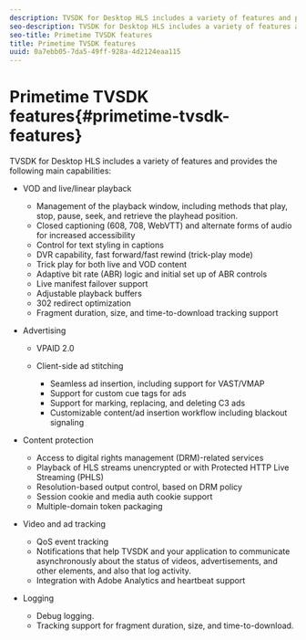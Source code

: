 ```yaml
---
description: TVSDK for Desktop HLS includes a variety of features and provides the following main capabilities 
seo-description: TVSDK for Desktop HLS includes a variety of features and provides the following main capabilities 
seo-title: Primetime TVSDK features
title: Primetime TVSDK features
uuid: 0a7ebb05-7da5-49ff-928a-4d2124eaa115
---
```


# Primetime TVSDK features{#primetime-tvsdk-features}

TVSDK for Desktop HLS includes a variety of features and provides the following main capabilities:

* VOD and live/linear playback

    * Management of the playback window, including methods that play, stop, pause, seek, and retrieve the playhead position. 
    * Closed captioning (608, 708, WebVTT) and alternate forms of audio for increased accessibility 
    * Control for text styling in captions 
    * DVR capability, fast forward/fast rewind (trick-play mode) 
    * Trick play for both live and VOD content 
    * Adaptive bit rate (ABR) logic and initial set up of ABR controls 
    * Live manifest failover support 
    * Adjustable playback buffers 
    * 302 redirect optimization 
    * Fragment duration, size, and time-to-download tracking support

* Advertising

    * VPAID 2.0 
    * Client-side ad stitching

        * Seamless ad insertion, including support for VAST/VMAP 
        * Support for custom cue tags for ads 
        * Support for marking, replacing, and deleting C3 ads 
        * Customizable content/ad insertion workflow including blackout signaling

* Content protection

    * Access to digital rights management (DRM)-related services 
    * Playback of HLS streams unencrypted or with Protected HTTP Live Streaming (PHLS) 
    * Resolution-based output control, based on DRM policy 
    * Session cookie and media auth cookie support 
    * Multiple-domain token packaging

* Video and ad tracking

    * QoS event tracking 
    * Notifications that help TVSDK and your application to communicate asynchronously about the status of videos, advertisements, and other elements, and also that log activity.
    * Integration with Adobe Analytics and heartbeat support

* Logging

    * Debug logging.
    * Tracking support for fragment duration, size, and time-to-download.